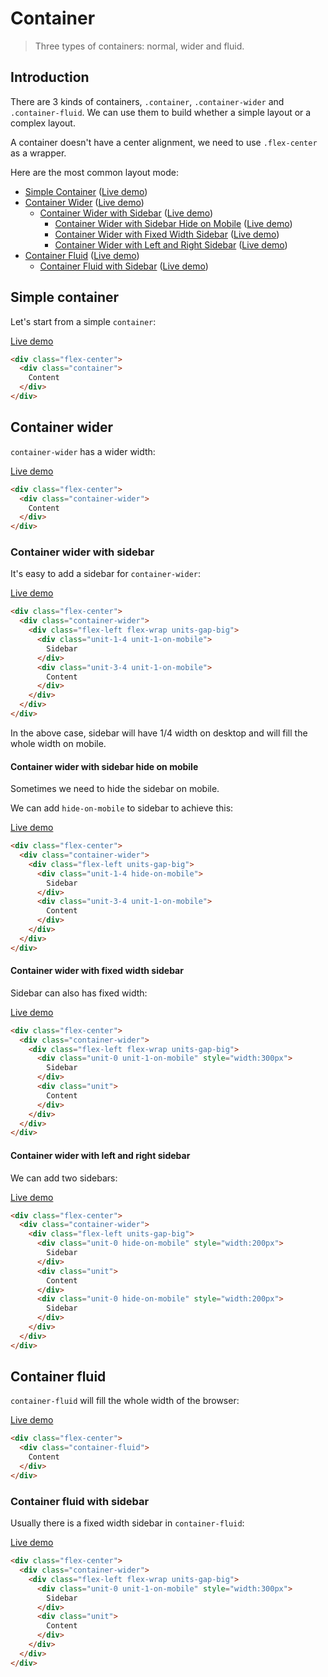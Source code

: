 # Container

> Three types of containers: normal, wider and fluid.

## Introduction

There are 3 kinds of containers, `.container`, `.container-wider` and `.container-fluid`. We can use them to build whether a simple layout or a complex layout.

A container doesn't have a center alignment, we need to use `.flex-center` as a wrapper.

Here are the most common layout mode:

- [Simple Container](#simple-container) ([Live demo](container))
- [Container Wider](#container-wider) ([Live demo](container/wider))
  - [Container Wider with Sidebar](#container-wider-with-sidebar) ([Live demo](container/wider/sidebar))
    - [Container Wider with Sidebar Hide on Mobile](#container-wider-with-sidebar-hide-on-mobile) ([Live demo](container/wider/sidebar/hide-on-mobile))
    - [Container Wider with Fixed Width Sidebar](#container-wider-with-fixed-width-sidebar) ([Live demo](container/wider/sidebar/fixed-width))
    - [Container Wider with Left and Right Sidebar](#container-wider-with-left-and-right-sidebar) ([Live demo](container/wider/sidebar/left-and-right))
- [Container Fluid](#container-fluid) ([Live demo](container/fluid))
  - [Container Fluid with Sidebar](#container-fluid-with-sidebar) ([Live demo](container/fluid/sidebar))

## Simple container

Let's start from a simple `container`:

[Live demo](container)

```html
<div class="flex-center">
  <div class="container">
    Content
  </div>
</div>
```

## Container wider

`container-wider` has a wider width:

[Live demo](container/wider)

```html
<div class="flex-center">
  <div class="container-wider">
    Content
  </div>
</div>
```

### Container wider with sidebar

It's easy to add a sidebar for `container-wider`:

[Live demo](container/wider/sidebar)

```html
<div class="flex-center">
  <div class="container-wider">
    <div class="flex-left flex-wrap units-gap-big">
      <div class="unit-1-4 unit-1-on-mobile">
        Sidebar
      </div>
      <div class="unit-3-4 unit-1-on-mobile">
        Content
      </div>
    </div>
  </div>
</div>
```

In the above case, sidebar will have 1/4 width on desktop and will fill the whole width on mobile.

#### Container wider with sidebar hide on mobile

Sometimes we need to hide the sidebar on mobile.

We can add `hide-on-mobile` to sidebar to achieve this:

[Live demo](container/wider/sidebar/hide-on-mobile)

```html
<div class="flex-center">
  <div class="container-wider">
    <div class="flex-left units-gap-big">
      <div class="unit-1-4 hide-on-mobile">
        Sidebar
      </div>
      <div class="unit-3-4 unit-1-on-mobile">
        Content
      </div>
    </div>
  </div>
</div>
```

#### Container wider with fixed width sidebar

Sidebar can also has fixed width:

[Live demo](container/wider/sidebar/fixed-width)

```html
<div class="flex-center">
  <div class="container-wider">
    <div class="flex-left flex-wrap units-gap-big">
      <div class="unit-0 unit-1-on-mobile" style="width:300px">
        Sidebar
      </div>
      <div class="unit">
        Content
      </div>
    </div>
  </div>
</div>
```

#### Container wider with left and right sidebar

We can add two sidebars:

[Live demo](container/wider/sidebar/left-and-right)

```html
<div class="flex-center">
  <div class="container-wider">
    <div class="flex-left units-gap-big">
      <div class="unit-0 hide-on-mobile" style="width:200px">
        Sidebar
      </div>
      <div class="unit">
        Content
      </div>
      <div class="unit-0 hide-on-mobile" style="width:200px">
        Sidebar
      </div>
    </div>
  </div>
</div>
```

## Container fluid

`container-fluid` will fill the whole width of the browser:

[Live demo](container/fluid)

```html
<div class="flex-center">
  <div class="container-fluid">
    Content
  </div>
</div>
```

### Container fluid with sidebar

Usually there is a fixed width sidebar in `container-fluid`:

[Live demo](container/fluid/sidebar)

```html
<div class="flex-center">
  <div class="container-wider">
    <div class="flex-left flex-wrap units-gap-big">
      <div class="unit-0 unit-1-on-mobile" style="width:300px">
        Sidebar
      </div>
      <div class="unit">
        Content
      </div>
    </div>
  </div>
</div>
```
